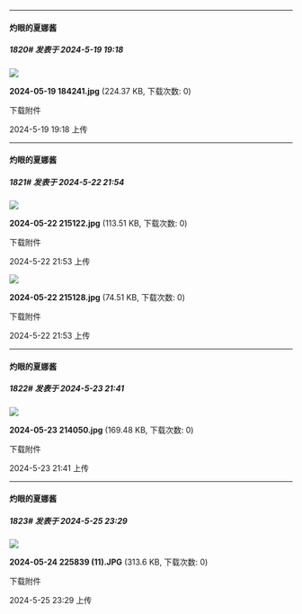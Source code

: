 ﻿
*****

####  灼眼的夏娜酱  
##### 1820#       发表于 2024-5-19 19:18

<img src="https://img.saraba1st.com/forum/202405/19/191844wvf5ovgzfqgioi5v.jpg" referrerpolicy="no-referrer">

<strong>2024-05-19 184241.jpg</strong> (224.37 KB, 下载次数: 0)

下载附件

2024-5-19 19:18 上传

*****

####  灼眼的夏娜酱  
##### 1821#       发表于 2024-5-22 21:54

<img src="https://img.saraba1st.com/forum/202405/22/215356a9dtxg6tqqitdqqx.jpg" referrerpolicy="no-referrer">

<strong>2024-05-22 215122.jpg</strong> (113.51 KB, 下载次数: 0)

下载附件

2024-5-22 21:53 上传

<img src="https://img.saraba1st.com/forum/202405/22/215355xenttne7tuhgg7he.jpg" referrerpolicy="no-referrer">

<strong>2024-05-22 215128.jpg</strong> (74.51 KB, 下载次数: 0)

下载附件

2024-5-22 21:53 上传


*****

####  灼眼的夏娜酱  
##### 1822#       发表于 2024-5-23 21:41

<img src="https://img.saraba1st.com/forum/202405/23/214107cr5tt1itvf5va3yo.jpg" referrerpolicy="no-referrer">

<strong>2024-05-23 214050.jpg</strong> (169.48 KB, 下载次数: 0)

下载附件

2024-5-23 21:41 上传


*****

####  灼眼的夏娜酱  
##### 1823#       发表于 2024-5-25 23:29

<img src="https://img.saraba1st.com/forum/202405/25/232921bpbf5mns13wrz1s2.jpg" referrerpolicy="no-referrer">

<strong>2024-05-24 225839 (11).JPG</strong> (313.6 KB, 下载次数: 0)

下载附件

2024-5-25 23:29 上传

